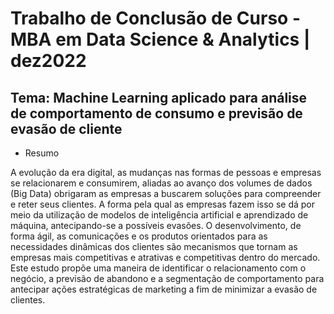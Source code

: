 # Trabalho de Conclusão de Curso - MBA em Data Science &amp; Analytics | dez2022

## Tema: Machine Learning aplicado para análise de comportamento de consumo e previsão de evasão de cliente 

* Resumo

A evolução da era digital, as mudanças nas formas de pessoas e empresas se relacionarem e consumirem, aliadas ao avanço dos volumes de dados (Big Data) obrigaram as empresas a buscarem soluções para compreender e reter seus clientes. A forma pela qual as empresas fazem isso se dá por meio da utilização de modelos de inteligência artificial e aprendizado de máquina, antecipando-se a possíveis evasões. O desenvolvimento, de forma ágil, as comunicações e os produtos orientados para as necessidades dinâmicas dos clientes são mecanismos que tornam as empresas mais competitivas e atrativas e competitivas dentro do mercado. Este estudo propõe uma maneira de identificar o relacionamento com o negócio, a previsão de abandono e a segmentação de comportamento para antecipar ações estratégicas de marketing a fim de minimizar a evasão de clientes.
